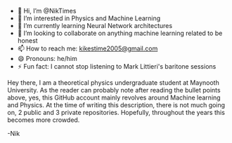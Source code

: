 - 👋 Hi, I’m @NikTimes
- 👀 I’m interested in Physics and Machine Learning 
- 🌱 I’m currently learning Neural Network architectures
- 💞️ I’m looking to collaborate on anything machine learning related to be honest
- 📫 How to reach me: kikestime2005@gmail.com
- 😄 Pronouns: he/him
- ⚡ Fun fact: I cannot stop listening to Mark Littieri's baritone sessions

Hey there, I am a theoretical physics undergraduate student at Maynooth University. As the reader can probably note after reading the bullet points above, yes, this GitHub account mainly revolves around Machine learning and Physics. At the time of writing this description, there is not much going on, 2 public and 3 private repositories. Hopefully, throughout the years this becomes more crowded. 

-Nik
